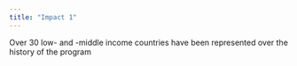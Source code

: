 ```yaml
---
title: "Impact 1"
---
```


Over 30 low- and -middle income countries have been represented over the history of the program
